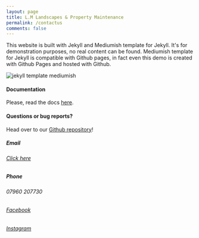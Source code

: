 ```yaml
---
layout: page
title: L.M Landscapes & Property Maintenance 
permalink: /contactus
comments: false
---
```


<div class="row justify-content-between">
<div class="col-md-8 pr-5">

<p>This website is built with Jekyll and Mediumish template for Jekyll. It's for demonstration purposes, no real content can be found. Mediumish template for Jekyll is compatible with Github pages, in fact even this demo is created with Github Pages and hosted with Github.</p>

<p class="mb-5"><img class="shadow-lg" src="{{site.baseurl}}/assets/images/mediumish-jekyll-template.png" alt="jekyll template mediumish" /></p>
<h4>Documentation</h4>

<p>Please, read the docs <a href="https://bootstrapstarter.com/bootstrap-templates/template-mediumish-bootstrap-jekyll/">here</a>.</p>

<h4>Questions or bug reports?</h4>

<p>Head over to our <a href="https://github.com/kirankumargosu/lmlandscapes">Github repository</a>!</p>

</div>

<div class="col-md-4">

<div class="sticky-top sticky-top-80">
<h5> <i class="fab fa-envelope"></i> Email </h5> <h6> <a href="mailto:lloyd-1994@hotmail.com">Click here</a> </h6>
<h5> <i class="fab fa-phone"></i> Phone <h5> <h6> 07960 207730 </h6>
<h5> <i class="fab fa-facebook"></i> <h5> <h6> <a href="{{ site.fburl }}" > Facebook </a> </h6>
<h5> <i class="fab fa-instagram"></i> <h5> <h6> <a href="{{ site.instaurl }}" > Instagram </a> </h6>


<!-- <h5>Email</h5> <h3> <a href="mailto:lloyd-1994@hotmail.com">Click here</a> </h3>
<h5>Phone Number</h5> <h3>07960 207730 </h3> -->

<!--
<p>Thank you for your support! Your donation helps me to maintain and improve <a target="_blank" href="https://github.com/kirankumargosu/lmlandscapes">Mediumish <i class="fab fa-github"></i></a>.</p>

<a target="_blank" href="https://www.wowthemes.net/donate/" class="btn btn-danger">Buy me a coffee</a> <a target="_blank" href="https://bootstrapstarter.com/bootstrap-templates/template-mediumish-bootstrap-jekyll/" class="btn btn-warning">Documentation</a>
-->

</div>
</div>
</div>
